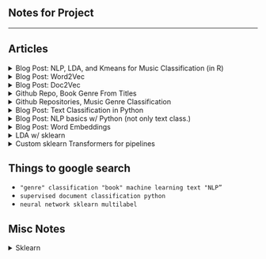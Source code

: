 ## Notes for Project  
---
## Articles
<details><summary>Blog Post: NLP, LDA, and Kmeans for Music Classification (in R)</summary>
<p>

[Link](https://www.datacamp.com/community/tutorials/ML-NLP-lyric-analysis)
### LDA Approach
#### Overview of LDA
This paper uses LDA and K-means to generate collections of words from documents that suggest themes.  
The first thing they did was clean the data, remove stop words, create tidy versions.    

Latent Dirichlet Allocation, LDA, is a way to try and discover the latent topic(s) which underlies a specific document. LDA assumes that every document is a combination of one or more of these latent topics. It's like LDA algorithmically goes through words and finds groups of words and makes "clusters" from them which we can give names to as our "topics".   

The idea underpinning this algorithm is that the words which make up one of these topics will appear together in documents. Thus each document gets modeled as a mixture of topics and these topics are themselves defined as a mixture of some words. Then based on the makeup of the words in a document, you can assign a probability that it comes from one of these latent topics.  

#### Algorithm  
1. During initialization, each word is assigned to a random topic  
2. The algorithm goes through each word iteratively and re-assigns the word to a topic with the following considerations:  
* the probability the word belongs to a topic  
* he probability the document will be generated by a topic    
  
#### Applying it to data  
First thing is to create a document-term-matrix (DTM) in which every piece of vocabulary in the corpus are the columns, and every row is a specific document. Thus each value in the DTM is how many times that word is used in that document.    

The key parameters to the algorithm is the k, number of latent topics to assume.    
  
Then the output gives you an associated probability for every single word for every of your k topics. So for the word 'iceberg', you have an assigned score for each of the 3 topics.   

Then you go through your topics and find the words with the highest scores for those topics, and you can see how the algorithm is sort of 'defining' these topics.   

Now we have our words with their topic scores, and so we have our topics 'defined'. Now we can go through our documents, and give the documents scores for each topic! Just as words have a score for every topic, so do documents get a score for every topic.   

We could now look at the topics and which documents fall most heavily into these topics. 

### K-means Approach
#### Overview
K-means isn't going to give a topic score like LDA to each document, it's going to be an all or nothing classification. It is first going to transform each document to a numeric vector and then cluster on 'distance' between them.

### Takeaways  
This is in R so it's not super applicable but it does have good details of LDA and how you could use it and how to think about classifying these documents with LDA and possibly Kmeans. 

</p>
</details>

<details><summary>Blog Post: Word2Vec</summary>
<p>

[Link](http://mccormickml.com/2016/04/19/word2vec-tutorial-the-skip-gram-model)

#### The Model
We will be talking about a specific implementation of Word2Vec, called the skip-gram neural network model. This strategy uses a neural network with one hidden layer, and the weights of these hidden layers end up being the 'word vectors' whcih we are trying to learn. This may sound familiar to an auto-encoder. 

#### The Fake Task
We have to set our neural network up to perform a fake task, which later we will come back to and find that by telling our NN to do this, it generated our vectors!
**The Task**: Given a specific word a certain location in a sentence, predict what words will be nearby. This is like a multi-class big classification problem where you want to get probabilities for every other word in your vocabulary to be 'near' this chosen input word. The output probabilities are going to relate to how likely it is find each vocabulary word nearby our input word. For example, if you gave the trained network the input word “Soviet”, the output probabilities are going to be much higher for words like “Union” and “Russia” than for unrelated words like “watermelon” and “kangaroo”.

#### Model Details
So... we're going to need some way to put these words into the neural network. We first build our 'vocabulary' from all of our documents, where we have all of our columns being each of these words, then every word will be represented as a "one-hot" vector, aka a vector where there is a `1` in the column with this word and a `0` elsewhere.

#### The Hidden Layer
Remember the hidden layer is all the different ways to combine your input features, and then those get combined together in order for you to get your output probabilities. For this example, we want each word to represented by a 300 vector representation. Thus we will have 300 nodes in our hidden layer, so that for each word we get an associated weight for each of these 300 nodes. If we think of all of this information as a matrix, where each row is a unique word in our vocabulary, and each column is one of these 300 new feature, each of these rows is now the associated vector for these initial words! We have created vectors from our words, aka 'WordVectors'.

#### TakeAway
If two different words have very similar "contexts", that is they will have similar words which appear around them at high probabilities, then the output from this model for an input of either of these words should be similar. Our network will create the weights to be similar so that these two words have similar word vectors. 

</p>
</details>

<details><summary>Blog Post: Doc2Vec</summary>
<p>

[Link](https://medium.com/scaleabout/a-gentle-introduction-to-doc2vec-db3e8c0cce5e)

### Overview
#### Intro
BOW is one way to represent documents with numbers, but it is pretty crude. LDA is another method. word2vec and doc2vec are alternatives to these, but I will possibly be using them in conjunction with one another? 

#### Word2Vec
word2vec is a concept which is used to map words on to some n-dimensional feature universe. It's a way to make it so that words which appear in similar contexts have a similar vector representation, not just that every word is arbitrarily related to other words. See the above summary of Word2Vec for more details. Ideally, analogies will hold in this word2vec feature space, like man:king should be the same distance as woman:queen are from each other. 

#### Doc2Vec
So the goal of Doc2Vec is create a numeric representation in an n-dimensional feature space, of a document regardless of its length. This is pretty similar to word2vec. Remember for word2vec, the input vector was a one-hot encoding of the word; well now we have a similar encoding where the input is at the document level, and it has a `1` where a word that is included is present, an additional marker for what document this is. This creates document vectors instead of word vectors. 

#### How to use
For training, a set of documents is required. A word vector is generated for each word, and a document vector is generated for each document. In the inference stage, a new document may be presented, and the previously found weights are used to calculate the document vector. 

</p>
</details>

<details><summary>Github Repo, Book Genre From Titles</summary>
<p>

[Link](https://github.com/akshaybhatia10/Book-Genre-Classification)

### README.md
#### Overview
This project classifies book sinto genres based only on titles. There are 32 genres to classify the books in it. There are two notebooks relevant to me: Basic_Bag_of_Words_model.ipynb & Best_TFIDF-Vectorizer_model.ipynb.  

</p>
</details>

<details><summary>Github Repositories, Music Genre Classification</summary>
<p>

[1st Link](https://github.com/dipayandutta93/Music-Genre-Classification-using-lyrics)  
[2nd Link](https://github.com/ianscottknight/Musical-Genre-Classification-of-Song-Lyrics)  

### Link 1
#### Overview

</p>
</details>

<details><summary>Blog Post: Text Classification in Python</summary>
<p>

[Link](https://www.analyticsvidhya.com/blog/2018/04/a-comprehensive-guide-to-understand-and-implement-text-classification-in-python/)

### Setup 
First the article recommends some packages to import: Pandas, sklearn, XGBoost, TextBlob, Keras. The corpus in this case is a couple million labeled amazon reviews as documents.   

### Feature Engineering
They then do some feature engineering, creating input features for our supervised learning model we will build. This is different than taking an unsupervised approach. 

**Count Vectors as a Feature**  
A count vector is creating the DTM discussed in the 'NLP, LDA, and Kmeans for Music Classification' linked above. It has rows as documents and columns as the vocabulary of the corpus.

**TF-IDF Vectors as a Features**  
TF-IDF gives a score to a word. The TF part is the term frequency, so for a word in a document, how often does that word appear in the document? You can normalize by the size of the document, so like what % of the words in the document does this specific word make up?  

Then the IDF part is inverse document frequency, so how few documents actually contain this term. So the TF-IDF is TFxIDF. The point of TF-IDF is to give like a 'uniqueness' score to each word for a specific document, like how much does this word separate this document into some special document category. 

Let's run through a couple examples to get it better. Let's go through 4 scenarios:
* High TF, High IDF = In this document, this term shows up a lot and makes up a high percentage of this document. Also we will multiply this because not many documents have this word in it. Thus this word is important at differentiating this document into its category.
* High TF, Low IDF = In this document this term shows up a lot, but it is also a term which shows up a lot in other documents, so let's lower the weight. 
* Low TF, High IDF = This term doesn't show up that much in this document, but it is a very rare word.
* Low TF, Low IDF = This term doesn't show up very often and it's not a very rare word in the corpus. 

**Word Embeddings**
A word embedding is a form of representing words in a vector space, like in an actual 3D or 4D or n-dimensinoal space. The position of a word within this n-dimensional space is learned from the text, and based on what kinds of words surround it and are normally used with it. You can use pre-trained word embeddings, like word2vec. 

**LDA/Topic Modeling**

### Building the Model
With all these features above, you can build a model with them as the inputs. 

</p>
</details>

<details><summary>Blog Post: NLP basics w/ Python (not only text class.)</summary>
<p>

[Link](https://www.analyticsvidhya.com/blog/2017/01/ultimate-guide-to-understand-implement-natural-language-processing-codes-in-python/)

</p>
</details>

<details><summary>Blog Post: Word Embeddings</summary>
<p>

[Link](https://www.analyticsvidhya.com/blog/2017/06/word-embeddings-count-word2veec/)

</p>
</details>  

<details><summary>LDA w/ sklearn</summary>
<p>

[Link](https://medium.com/mlreview/topic-modeling-with-scikit-learn-e80d33668730
)

#### LDA
```python
# get our documents into BOW style.
tf_vectorizer = CountVectorizer(max_df=0.95, min_df=2, max_features=1000, stop_words='english')
tf = tf_vectorizer.fit_transform(documents)
tf_feature_names = tf_vectorizer.get_feature_names()

# Run LDA
from sklearn.decomposition import LatentDirichletAllocation
lda = LatentDirichletAllocation(n_topics=8, max_iter=5, learning_method='online', learning_offset=50.,random_state=0).fit(tf)

# display
def display_topics(model, feature_names, no_top_words):
    for topic_idx, topic in enumerate(model.components_):
        print "Topic %d:" % (topic_idx)
        print " ".join([feature_names[i]
                        for i in topic.argsort()[:-no_top_words - 1:-1]])

display_topics(lda, tf_feature_names, 10)

```
</p>
</details>  

<details><summary>Custom sklearn Transformers for pipelines</summary>
<p>

[Link](https://towardsdatascience.com/custom-transformers-and-ml-data-pipelines-with-python-20ea2a7adb65)

#### Overview
Remember, Sklearn pipelines are composed of steps, all of which are transforms until the final model fitting. To implement this we take advantage of class inheritance in Python, because we know from Sklearn syntax that we do a lot of class instantiation and stuff in python. The following is a helpful example of normal Sklearn syntax
```python
from sklearn.preprocessing import OneHotEncoder 

#Initializing an object of class OneHotEncoder
one_hot_enc = OneHotEncoder( sparse = True )

#Calling methods on our OneHotEncoder object
one_hot_enc.fit( some_data ) #returns nothing
transformed_data = one_hot_enc.transform( som_data ) #returns something
```
We see above that we create an instance of the OneHotEncoder transformer with some settings, and then we can call the method `.transform` on from that object instance, and give it some_data as an argument. 

Thus when we create our own, we need it to be a class with methods such as `.fit` and `.transform` etc. to fit in with the other transformers. 

#### Getting Started
Sklearn gives us two goo base classes with which to inherit from in order to write out own transformers: `TransformerMixin` & `BaseEstimator`. Inheriting from TransformerMixin ensures that all we need to do is write our fit and transform methods and we get fit_transform for free. Inheriting from BaseEstimator ensures we get get_params and set_params for free. Since the fit method doesn’t need to do anything but return the object itself, all we really need to do after inheriting from these classes, is define the transform method for our custom transformer and we get a fully functional custom transformer that can be  integrated with a scikit-learn pipeline!

#### Example

```python
#Custom Transformer that extracts columns passed as argument to its constructor 
class FeatureSelector( BaseEstimator, TransformerMixin ):
    #Class Constructor 
    def __init__( self, feature_names ):
        self._feature_names = feature_names 
    
    #Return self nothing else to do here    
    def fit( self, X, y = None ):
        return self 
    
    #Method that describes what we need this transformer to do
    def transform( self, X, y = None ):
        return X[ self._feature_names ] 
```
As we can see above, we have created a custom transformer called FeatureSelector, which in order to use we will simply instantiate, and it will already have all of the things from BaseEstimator and TransformerMixin so that's nice. Then we have customized the `.transform()` function to return what we want it to return, based on the arguments which are given when it is called. We could even define other helped functions in this class and then call them in the transform function. Also notice that it must `return` what we want it to return, which is most of the time some minorly altered version of itself.


</p>
</details>  
  
## Things to google search  
* `"genre" classification "book" machine learning text "NLP”`  
* `supervised document classification python`  
* `neural network sklearn multilabel` 

## Misc Notes
<details><summary>Sklearn</summary>
<p>

* **Basic Sklearn syntax**:
```python
[1]: from sklearn.linear_model import Lasso
[2]: from sklearn.model_selection import train_test_split

[3]: X_train, X_test, y_train, y_test = train_test_split(X, y, test_size = 0.4, random_state=42)
[4]: lassoRegObj = Lasso(alpha=0.4)
[5]: lassoRegObj.fit(X_train, y_train)
[6]: lassoRegObj.predict(X_test)
```
The first thing I do here is import my model which I want to use and some more stuff which will be useful, the ability to split my data into a training and testing set. Then I actually perform this split in line 3.

Starting in line 4, I actually begin constructing and fitting my model. Sklearn takes full advantage of python classes and object oriented programming. When you want to fit a model, you first instantiate a model object of that type. You can think of this as retreiving an out-of-the-box fresh model object and then customizing it with your parameters. In line 4 we see this occur, as I save to the `lassoRegObj` an instantiation of a lasso regression object with its alpha value tuned to `0.4`. 

This object has a method, `.fit()` which will customize this model object even more, this time molding it to fit the data which we provide, which is provided as the variables X_train and y_train in this example. 

Now that we have molded this model object to fit our training data, we can have it predict some new data which we provide. 

It is important to realize that you don't have to resave the object every time, because the .fit() is a method which changes the internal state of the model object. 

* **Sklearn CV syntax**: 
```python
[1]: from sklearn.model_selection import GridSearchCV

[2]: param_grid = {'n_neighbors':np.arange(1,50)}
[3]: knn = KNeighborsClassifier()
[4]: knn_cv = GridSearchCV(knn, param_grid, cv=5)
[5]: knn_cv.fit(X,y)
[6]: knn_cv.best_params_
```
OK here we are implementing CV with a model in sklearn. We set up the grid of parameters we would like to search by creating a dictionary called param_grid, where the key is actually the name of one of the hyperparameters which need tuning. 

Then we instantiate our KNN object called `knn`, which is just an out-of-the-box classifier with no customization. But we don't just want to fit this model, we want to fit this model many times each with different hyperparameters. So we need to instantiate a different model with this functionality. That is why on line 4, we instantiate a GridSearchCV object. This object is given our knn model, the hyperparameter ranges to test, and the # of cv folds as its parameters.

Now, as we have many times in the past, we mold this model to fit our data with the `knn_cv.fit()` method. It will fit our chosen model a bunch of times and give us back the best one.  

* **Sklearn Pipeline syntax**: 
```python
[1]: from sklearn.preprocessing import StandardScaler

[2]: X_train, X_test, y_train, y_test = train_test_split(X, y, test_size = 0.4, random_state=42)

[3]: steps = [('scaler', StandardScaler()),
              ('knn', KNeighborsClassifier())]
[4]: pipeline = Pipeline(steps)

[5]: knn_scaled = pipeline.fit(X_train, y_train)
[6]: y_pred = pipeline.predict(X_test)
```
So here we see an example of combining a pre-proccessing step which we call a 'transformation' into a Pipeline. The first thing we do is import some things, then we split up our data set. 

We next construct the steps of our pipeline. In this case, the pipeline has 2 steps, a transformation step called scaler which uses a StandardScaler() object, and then a model fitting step called 'knn' which uses an off-the-shelf KNN. 

Now, we actually instantiate a pipeline object, and this object is the thing which we will now mold and fit to our data. We see, we call `pipeline.fit()` similar to how in the past we have called our model objects, or cv_model objects `.fit()`.

* **Sklearn CV w/Pipeline syntax**: 
```python
[1]: steps = [('scaler', StandardScaler()),
         ('knn', KNeighborsClassifier())]

[2]: pipeline = Pipeline(steps)

[3]: CV_search_parameters = {knn__n_neighbors=np.arange(1, 50)}

[4]: X_train, X_test, y_train, y_test = train_test_split(X, y, test_size=0.2, random_state=12345)

[5]: cv = GridSearchCV(pipeline, param_grid=CV_search_parameters)

[6]: cv.fit(X_train, y_train)

[7]: y_pred = cv.predict(X_test)
```
Now we are combining a lot of the things we have seen thus far to use CV and also take advantage of pipelines. We begin by creating the steps of our pipeline. This is similar to having a model, but instead of just being a model, it can be a couple transformation steps prior to the model. That is the point of the pipeline, to package it all up into one thing.

As earlier, in line 3, we see us setting which hyperparameters we want to tune through, but because now our Pipeline object can actually contain multiple objects itself, we must identify which pipeline step and what parameter in that step we want to include in out grid search. 

OK so in line 5 we actually instantiate this GridSearchCV object as we did before and we are going to fit it to our data, and instead of just giving it a model object like KNN, we give it an entire pipeline which is needs to run on all the CV folds. 

</p>
</details>  
